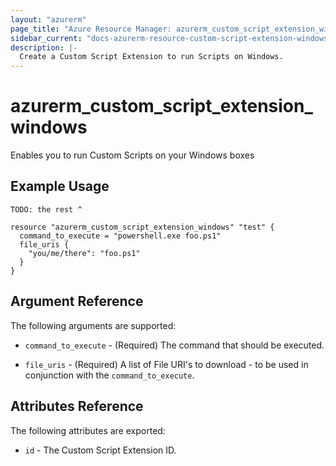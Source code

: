 ```yaml
---
layout: "azurerm"
page_title: "Azure Resource Manager: azurerm_custom_script_extension_windows"
sidebar_current: "docs-azurerm-resource-custom-script-extension-windows"
description: |-
  Create a Custom Script Extension to run Scripts on Windows.
---
```


# azurerm\_custom\_script\_extension\_windows

Enables you to run Custom Scripts on your Windows boxes

## Example Usage

```
TODO: the rest ^

resource "azurerm_custom_script_extension_windows" "test" {
  command_to_execute = "powershell.exe foo.ps1"
  file_uris {
    "you/me/there": "foo.ps1"
  }
}

```
## Argument Reference

The following arguments are supported:

* `command_to_execute` - (Required) The command that should be executed.

* `file_uris` - (Required) A list of File URI's to download - to be used in conjunction with the `command_to_execute`.

## Attributes Reference

The following attributes are exported:

* `id` - The Custom Script Extension ID.
